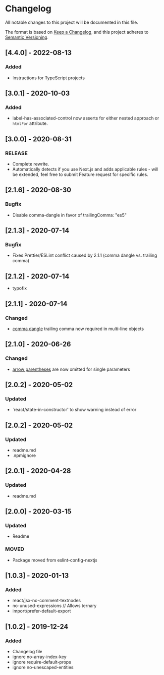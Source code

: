 # Changelog

All notable changes to this project will be documented in this file.

The format is based on [Keep a Changelog](https://keepachangelog.com/en/1.0.0/),
and this project adheres to [Semantic Versioning](https://semver.org/spec/v2.0.0.html).

## [4.4.0] - 2022-08-13

### Added

- Instructions for TypeScript projects
## [3.0.1] - 2020-10-03

### Added

- label-has-associated-control now asserts for either nested approach or `htmlFor` attribute.

## [3.0.0] - 2020-08-31

### RELEASE

- Complete rewrite.
- Automatically detects if you use Next.js and adds applicable rules - will be extended, feel free to submit Feature request for specific rules.

## [2.1.6] - 2020-08-30

### Bugfix

- Disable comma-dangle in favor of trailingComma: "es5"

## [2.1.3] - 2020-07-14

### Bugfix

- Fixes Prettier/ESLint conflict caused by 2.1.1 (comma dangle vs. trailing comma)

## [2.1.2] - 2020-07-14

- typofix

## [2.1.1] - 2020-07-14

### Changed

- [comma dangle](https://eslint.org/docs/rules/comma-dangle) trailing comma now required in multi-line objects

## [2.1.0] - 2020-06-26

### Changed

- [arrow parentheses](https://prettier.io/docs/en/options.html#arrow-function-parentheses) are now omitted for single parameters

## [2.0.2] - 2020-05-02

### Updated

- 'react/state-in-constructor' to show warning instead of error

## [2.0.2] - 2020-05-02

### Updated

- readme.md
- .npmignore

## [2.0.1] - 2020-04-28

### Updated

- readme.md

## [2.0.0] - 2020-03-15

### Updated

- Readme

### MOVED

- Package moved from eslint-config-nextjs

## [1.0.3] - 2020-01-13

### Added

- react/jsx-no-comment-textnodes
- no-unused-expressions // Allows ternary
- import/prefer-default-export

## [1.0.2] - 2019-12-24

### Added

- Changelog file
- ignore no-array-index-key
- ignore require-default-props
- ignore no-unescaped-entities
